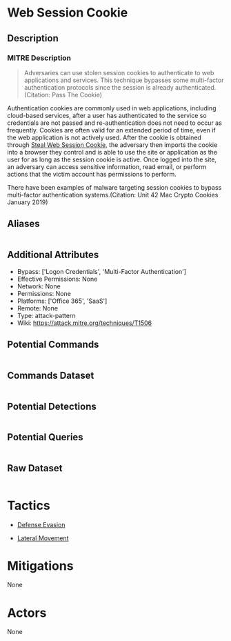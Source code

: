 
# Web Session Cookie

## Description

### MITRE Description

> Adversaries can use stolen session cookies to authenticate to web applications and services. This technique bypasses some multi-factor authentication protocols since the session is already authenticated.(Citation: Pass The Cookie)

Authentication cookies are commonly used in web applications, including cloud-based services, after a user has authenticated to the service so credentials are not passed and re-authentication does not need to occur as frequently. Cookies are often valid for an extended period of time, even if the web application is not actively used. After the cookie is obtained through [Steal Web Session Cookie](https://attack.mitre.org/techniques/T1539), the adversary then imports the cookie into a browser they control and is able to use the site or application as the user for as long as the session cookie is active. Once logged into the site, an adversary can access sensitive information, read email, or perform actions that the victim account has permissions to perform.

There have been examples of malware targeting session cookies to bypass multi-factor authentication systems.(Citation: Unit 42 Mac Crypto Cookies January 2019) 

## Aliases

```

```

## Additional Attributes

* Bypass: ['Logon Credentials', 'Multi-Factor Authentication']
* Effective Permissions: None
* Network: None
* Permissions: None
* Platforms: ['Office 365', 'SaaS']
* Remote: None
* Type: attack-pattern
* Wiki: https://attack.mitre.org/techniques/T1506

## Potential Commands

```

```

## Commands Dataset

```

```

## Potential Detections

```json

```

## Potential Queries

```json

```

## Raw Dataset

```json

```

# Tactics


* [Defense Evasion](../tactics/Defense-Evasion.md)

* [Lateral Movement](../tactics/Lateral-Movement.md)
    

# Mitigations

None

# Actors

None
